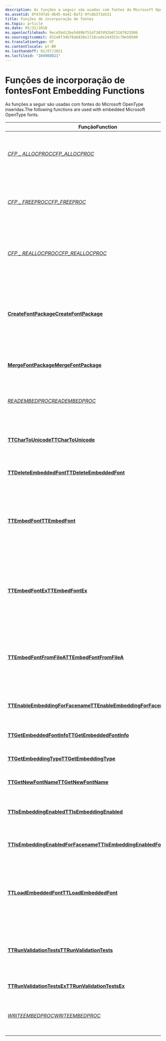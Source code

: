```yaml
---
description: As funções a seguir são usadas com fontes do Microsoft OpenType inseridas.
ms.assetid: 8f47d7a5-db45-4a41-8af2-9fc6b373a531
title: Funções de incorporação de fontes
ms.topic: article
ms.date: 05/31/2018
ms.openlocfilehash: 9ece5b413be5489bf51df38fd92b6f3167823506
ms.sourcegitcommit: 831e8f3db78ab820e1710cede244553c70e50500
ms.translationtype: HT
ms.contentlocale: pt-BR
ms.lasthandoff: 01/07/2021
ms.locfileid: "104988821"
---
```

# <a name="font-embedding-functions"></a><span data-ttu-id="b44fb-103">Funções de incorporação de fontes</span><span class="sxs-lookup"><span data-stu-id="b44fb-103">Font Embedding Functions</span></span>

<span data-ttu-id="b44fb-104">As funções a seguir são usadas com fontes do Microsoft OpenType inseridas.</span><span class="sxs-lookup"><span data-stu-id="b44fb-104">The following functions are used with embedded Microsoft OpenType fonts.</span></span>



| <span data-ttu-id="b44fb-105">Função</span><span class="sxs-lookup"><span data-stu-id="b44fb-105">Function</span></span>                                                                   | <span data-ttu-id="b44fb-106">Descrição</span><span class="sxs-lookup"><span data-stu-id="b44fb-106">Description</span></span>                                                                                                                                              |
|----------------------------------------------------------------------------|----------------------------------------------------------------------------------------------------------------------------------------------------------|
| [<span data-ttu-id="b44fb-107">*CFP \_ ALLOCPROC*</span><span class="sxs-lookup"><span data-stu-id="b44fb-107">*CFP\_ALLOCPROC*</span></span>](/windows/desktop/api/FontSub/nc-fontsub-cfp_allocproc)                                      | <span data-ttu-id="b44fb-108">Função de alocação de memória fornecida pelo aplicativo para CreateFontPackage e MergeFontPackage.</span><span class="sxs-lookup"><span data-stu-id="b44fb-108">Application-provided memory allocation function for CreateFontPackage and MergeFontPackage.</span></span>                                                              |
| [<span data-ttu-id="b44fb-109">*CFP \_ FREEPROC*</span><span class="sxs-lookup"><span data-stu-id="b44fb-109">*CFP\_FREEPROC*</span></span>](/windows/desktop/api/FontSub/nc-fontsub-cfp_freeproc)                                        | <span data-ttu-id="b44fb-110">Função de desalocação de memória fornecida pelo aplicativo para CreateFontPackage e MergeFontPackage.</span><span class="sxs-lookup"><span data-stu-id="b44fb-110">Application-provided memory deallocation function for CreateFontPackage and MergeFontPackage.</span></span>                                                            |
| [<span data-ttu-id="b44fb-111">*CFP \_ REALLOCPROC*</span><span class="sxs-lookup"><span data-stu-id="b44fb-111">*CFP\_REALLOCPROC*</span></span>](/windows/desktop/api/FontSub/nc-fontsub-cfp_reallocproc)                                  | <span data-ttu-id="b44fb-112">Função de realocação de memória fornecida pelo aplicativo para CreateFontPackage e MergeFontPackage.</span><span class="sxs-lookup"><span data-stu-id="b44fb-112">Application-provided memory reallocation function for CreateFontPackage and MergeFontPackage.</span></span>                                                            |
| [<span data-ttu-id="b44fb-113">**CreateFontPackage**</span><span class="sxs-lookup"><span data-stu-id="b44fb-113">**CreateFontPackage**</span></span>](/windows/desktop/api/FontSub/nf-fontsub-createfontpackage)                             | <span data-ttu-id="b44fb-114">Cria uma versão mais compacta de uma fonte TrueType especificada, a fim de passá-la para uma impressora.</span><span class="sxs-lookup"><span data-stu-id="b44fb-114">Creates a more compact version of a specified TrueType font, in order to pass it to a printer.</span></span> <span data-ttu-id="b44fb-115">A fonte resultante pode ser subdividida, compactada ou ambas.</span><span class="sxs-lookup"><span data-stu-id="b44fb-115">The resulting font may be subsetted, compressed, or both.</span></span> |
| [<span data-ttu-id="b44fb-116">**MergeFontPackage**</span><span class="sxs-lookup"><span data-stu-id="b44fb-116">**MergeFontPackage**</span></span>](/windows/desktop/api/FontSub/nf-fontsub-mergefontpackage)                               | <span data-ttu-id="b44fb-117">Mescla as fontes de subconjuntos criadas por CreateFontPackage.</span><span class="sxs-lookup"><span data-stu-id="b44fb-117">Merges subset fonts created by CreateFontPackage.</span></span>                                                                                                        |
| <span data-ttu-id="b44fb-118">[*READEMBEDPROC*](/previous-versions//dd162894(v=vs.85))</span><span class="sxs-lookup"><span data-stu-id="b44fb-118">[*READEMBEDPROC*](/previous-versions//dd162894(v=vs.85))</span></span>                                       | <span data-ttu-id="b44fb-119">Função de retorno de chamada fornecida pelo cliente para ler o conteúdo do fluxo de um buffer.</span><span class="sxs-lookup"><span data-stu-id="b44fb-119">Client-provided callback function to read stream contents from a buffer.</span></span>                                                                                 |
| [<span data-ttu-id="b44fb-120">**TTCharToUnicode**</span><span class="sxs-lookup"><span data-stu-id="b44fb-120">**TTCharToUnicode**</span></span>](/windows/desktop/api/T2embapi/nf-t2embapi-ttchartounicode)                                 | <span data-ttu-id="b44fb-121">Converte uma matriz de valores de código de caractere de 8 bits em valores Unicode de 16 bits.</span><span class="sxs-lookup"><span data-stu-id="b44fb-121">Converts an array of 8-bit character code values to 16-bit Unicode values.</span></span>                                                                               |
| [<span data-ttu-id="b44fb-122">**TTDeleteEmbeddedFont**</span><span class="sxs-lookup"><span data-stu-id="b44fb-122">**TTDeleteEmbeddedFont**</span></span>](/windows/desktop/api/T2embapi/nf-t2embapi-ttdeleteembeddedfont)                       | <span data-ttu-id="b44fb-123">Libera a memória usada por uma fonte inserida.</span><span class="sxs-lookup"><span data-stu-id="b44fb-123">Releases memory used by an embedded font.</span></span>                                                                                                                |
| [<span data-ttu-id="b44fb-124">**TTEmbedFont**</span><span class="sxs-lookup"><span data-stu-id="b44fb-124">**TTEmbedFont**</span></span>](/windows/desktop/api/T2embapi/nf-t2embapi-ttembedfont)                                         | <span data-ttu-id="b44fb-125">Cria uma estrutura de fonte que contém uma fonte de caracteres largos (16 bits) subdividida, usando um contexto de dispositivo como fonte de informações de incorporação de fonte.</span><span class="sxs-lookup"><span data-stu-id="b44fb-125">Creates a font structure containing a subsetted wide character (16-bit) font, using a device context as the font-embedding information source.</span></span>           |
| [<span data-ttu-id="b44fb-126">**TTEmbedFontEx**</span><span class="sxs-lookup"><span data-stu-id="b44fb-126">**TTEmbedFontEx**</span></span>](/windows/desktop/api/T2embapi/nf-t2embapi-ttembedfontex)                                     | <span data-ttu-id="b44fb-127">Cria uma estrutura de fontes que contém a fonte subdividida de caracteres UCS-4 (32 bits), usando um contexto de dispositivo como fonte de informações de incorporação de fonte.</span><span class="sxs-lookup"><span data-stu-id="b44fb-127">Creates a font structure containing the subsetted UCS-4 character (32-bit) font, using a device context as the font-embedding information source.</span></span>        |
| [<span data-ttu-id="b44fb-128">**TTEmbedFontFromFileA**</span><span class="sxs-lookup"><span data-stu-id="b44fb-128">**TTEmbedFontFromFileA**</span></span>](/windows/desktop/api/T2embapi/nf-t2embapi-ttembedfontfromfilea)                       | <span data-ttu-id="b44fb-129">Cria uma estrutura de fontes que contém uma fonte subdividida de caracteres largos (16 bits), usando um arquivo como fonte de informações de incorporação de fonte.</span><span class="sxs-lookup"><span data-stu-id="b44fb-129">Creates a font structure containing a subsetted wide-character (16-bit) font, using a file as the font-embedding information source.</span></span>                     |
| [<span data-ttu-id="b44fb-130">**TTEnableEmbeddingForFacename**</span><span class="sxs-lookup"><span data-stu-id="b44fb-130">**TTEnableEmbeddingForFacename**</span></span>](/windows/desktop/api/T2embapi/nf-t2embapi-ttenableembeddingforfacename)       | <span data-ttu-id="b44fb-131">Adiciona ou remove FaceNames da lista de exclusão de tipos.</span><span class="sxs-lookup"><span data-stu-id="b44fb-131">Adds or removes facenames from the typeface exclusion list.</span></span>                                                                                              |
| [<span data-ttu-id="b44fb-132">**TTGetEmbeddedFontInfo**</span><span class="sxs-lookup"><span data-stu-id="b44fb-132">**TTGetEmbeddedFontInfo**</span></span>](/windows/desktop/api/T2embapi/nf-t2embapi-ttgetembeddedfontinfo)                     | <span data-ttu-id="b44fb-133">Recupera informações sobre uma fonte inserida.</span><span class="sxs-lookup"><span data-stu-id="b44fb-133">Retrieves information about an embedded font.</span></span>                                                                                                            |
| [<span data-ttu-id="b44fb-134">**TTGetEmbeddingType**</span><span class="sxs-lookup"><span data-stu-id="b44fb-134">**TTGetEmbeddingType**</span></span>](/windows/desktop/api/T2embapi/nf-t2embapi-ttgetembeddingtype)                           | <span data-ttu-id="b44fb-135">Retorna os privilégios de inserção de uma fonte.</span><span class="sxs-lookup"><span data-stu-id="b44fb-135">Returns embedding privileges of a font.</span></span>                                                                                                                  |
| [<span data-ttu-id="b44fb-136">**TTGetNewFontName**</span><span class="sxs-lookup"><span data-stu-id="b44fb-136">**TTGetNewFontName**</span></span>](/windows/desktop/api/T2embapi/nf-t2embapi-ttgetnewfontname)                               | <span data-ttu-id="b44fb-137">Cria um novo nome para uma fonte inserida instalada.</span><span class="sxs-lookup"><span data-stu-id="b44fb-137">Creates a new name for an installed embedded font.</span></span>                                                                                                       |
| [<span data-ttu-id="b44fb-138">**TTIsEmbeddingEnabled**</span><span class="sxs-lookup"><span data-stu-id="b44fb-138">**TTIsEmbeddingEnabled**</span></span>](/windows/desktop/api/T2embapi/nf-t2embapi-ttisembeddingenabled)                       | <span data-ttu-id="b44fb-139">Determina se a lista de exclusão de tipos contém uma fonte especificada.</span><span class="sxs-lookup"><span data-stu-id="b44fb-139">Determines if the typeface exclusion list contains a specified font.</span></span>                                                                                     |
| [<span data-ttu-id="b44fb-140">**TTIsEmbeddingEnabledForFacename**</span><span class="sxs-lookup"><span data-stu-id="b44fb-140">**TTIsEmbeddingEnabledForFacename**</span></span>](/windows/desktop/api/T2embapi/nf-t2embapi-ttisembeddingenabledforfacename) | <span data-ttu-id="b44fb-141">Determina se a inserção está habilitada para uma fonte especificada.</span><span class="sxs-lookup"><span data-stu-id="b44fb-141">Determines whether embedding is enabled for a specified font.</span></span>                                                                                            |
| [<span data-ttu-id="b44fb-142">**TTLoadEmbeddedFont**</span><span class="sxs-lookup"><span data-stu-id="b44fb-142">**TTLoadEmbeddedFont**</span></span>](/windows/desktop/api/T2embapi/nf-t2embapi-ttloadembeddedfont)                           | <span data-ttu-id="b44fb-143">Lê a fonte inserida do fluxo do documento e a instala.</span><span class="sxs-lookup"><span data-stu-id="b44fb-143">Reads the embedded font from the document stream and installs it.</span></span> <span data-ttu-id="b44fb-144">Também permite que um cliente restrinja ainda mais os privilégios de incorporação da fonte.</span><span class="sxs-lookup"><span data-stu-id="b44fb-144">Also allows a client to further restrict embedding privileges of the font.</span></span>             |
| [<span data-ttu-id="b44fb-145">**TTRunValidationTests**</span><span class="sxs-lookup"><span data-stu-id="b44fb-145">**TTRunValidationTests**</span></span>](/windows/desktop/api/T2embapi/nf-t2embapi-ttrunvalidationtests)                       | <span data-ttu-id="b44fb-146">Valida a parte ou todos os dados de glifo de uma fonte de caractere largo (16 bits), no intervalo de tamanho especificado.</span><span class="sxs-lookup"><span data-stu-id="b44fb-146">Validates part or all glyph data of a wide-character (16-bit) font, in the size range specified.</span></span>                                                         |
| [<span data-ttu-id="b44fb-147">**TTRunValidationTestsEx**</span><span class="sxs-lookup"><span data-stu-id="b44fb-147">**TTRunValidationTestsEx**</span></span>](/windows/desktop/api/T2embapi/nf-t2embapi-ttrunvalidationtestsex)                   | <span data-ttu-id="b44fb-148">A versão UCS-4 do TTRunValidationTests.</span><span class="sxs-lookup"><span data-stu-id="b44fb-148">UCS-4 version of TTRunValidationTests.</span></span>                                                                                                                   |
| <span data-ttu-id="b44fb-149">[*WRITEEMBEDPROC*](/previous-versions//dd145225(v=vs.85))</span><span class="sxs-lookup"><span data-stu-id="b44fb-149">[*WRITEEMBEDPROC*](/previous-versions//dd145225(v=vs.85))</span></span>                                     | <span data-ttu-id="b44fb-150">Função de retorno de chamada fornecida pelo cliente para gravar o conteúdo do fluxo em um buffer.</span><span class="sxs-lookup"><span data-stu-id="b44fb-150">Client-provided callback function to write stream contents to a buffer.</span></span>                                                                                  |



 

 

 

